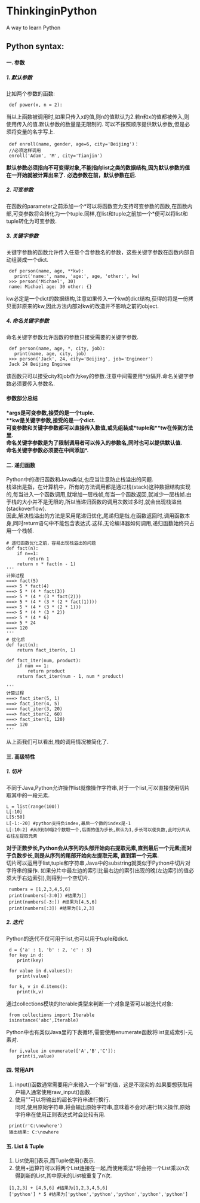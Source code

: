 # ThinkinginPython
A way to learn Python

## Python syntax:
 #### 一. 参数
 ##### 1. 默认参数
 比如两个参数的函数:
 ```
  def power(x, n = 2):
 ```
 当以上函数被调用时,如果只传入x的值,则n的值默认为2.若n和x的值都被传入,则使用传入的值.默认参数的数量是无限制的.
 可以不按照顺序提供默认参数,但是必须将变量的名字写上.
 ```
  def enroll(name, gender, age=6, city='Beijing')：
  //必须这样调用
  enroll('Adam', 'M', city='Tianjin')
 ```
 **默认参数必须指向不可变得对象,不能指向list之类的数据结构,因为默认参数的值在一开始就被计算出来了.**
 **必选参数在前，默认参数在后.**
 ##### 2. 可变参数
 在函数的parameter之前添加一个\*可以将函数变为支持可变参数的函数,在函数内部,可变参数将会转化为一个tuple.同样,在list和tuple之前加一个\*便可以将list和tuple转化为可变参数.
 ##### 3. 关键字参数
 关键字参数的函数允许传入任意个含参数名的参数，这些关键字参数在函数内部自动组装成一个dict.
 ```
  def person(name, age, **kw):
    print('name:', name, 'age:', age, 'other:', kw)
  >>> person('Michael', 30)
  name: Michael age: 30 other: {}
 ```
 kw必定是一个dict的数据结构,注意如果传入一个kw的dict结构,获得的将是一份拷贝而非原来的kw,因此方法内部对kw的改造并不影响之前的object.
 ##### 4. 命名关键字参数
 命名关键字参数允许函数的参数只接受需要的关键字参数.
 ```
  def person(name, age, *, city, job):
    print(name, age, city, job)
  >>> person('Jack', 24, city='Beijing', job='Engineer')
  Jack 24 Beijing Enginee
 ```
 该函数只可以接受city和job作为key的参数.注意中间需要用\*分隔开.命名关键字参数必须要传入参数名.
 #### 参数部分总结
 **\*args是可变参数,接受的是一个tuple.<br>
 \*\*kw是关键字参数,接受的是一个dict.<br>
 可变参数和关键字参数都可以直接传入数值,或先组装成\*tuple和\*\*tw在传到方法里.<br>
 命名关键字参数是为了限制调用者可以传入的参数名,同时也可以提供默认值.<br>
 命名关键字参数必须要在中间添加\*.**<br>
 
 #### 二. 递归函数
 Python中的递归函数和Java类似,也应当注意防止栈溢出的问题.<br>
 栈溢出是指，在计算机中，所有的方法调用都是通过栈(stack)这种数据结构实现的,每当进入一个函数调用,就增加一层栈帧,每当一个函数返回,就减少一层栈帧.由于栈的大小并不是无限的,所以当递归函数的调用次数过多时,就会出现栈溢出(stackoverflow).<br>
 因此,解决栈溢出的方法是采用尾递归优化,尾递归是指,在函数返回时,调用函数本身,同时return语句中不能包含表达式.这样,无论编译器如何调用,递归函数始终只占用一个栈帧.
```
# 递归函数优化之前，容易出现栈溢出的问题
def fact(n):
    if n==1:
        return 1
    return n * fact(n - 1)
''' 
计算过程
===> fact(5)
===> 5 * fact(4)
===> 5 * (4 * fact(3))
===> 5 * (4 * (3 * fact(2)))
===> 5 * (4 * (3 * (2 * fact(1))))
===> 5 * (4 * (3 * (2 * 1)))
===> 5 * (4 * (3 * 2))
===> 5 * (4 * 6)
===> 5 * 24
===> 120
'''
# 优化后
def fact(n):
    return fact_iter(n, 1)

def fact_iter(num, product):
    if num == 1:
        return product
    return fact_iter(num - 1, num * product)

''' 
计算过程
===> fact_iter(5, 1)
===> fact_iter(4, 5)
===> fact_iter(3, 20)
===> fact_iter(2, 60)
===> fact_iter(1, 120)
===> 120
'''
```
 从上面我们可以看出,栈的调用情况被简化了.
 #### 三. 高级特性
 ##### 1. 切片
 不同于Java,Python允许操作list就像操作字符串,对于一个list,可以直接使用切片取其中的一段元素.
 ```
 L = list(range(100))
 L[:10]
 L[5:50]
 L[-1:-20] #python支持负index,最后一个数的index是-1
 L[:10:2] #从0到10每2个数取一个,后面的值为步长,默认为1,步长可以使负数,此时分片从右往左提取元素
 ```
 **对于正数步长,Python会从序列的头部开始向右提取元素,直到最后一个元素;而对于负数步长,则是从序列的尾部开始向左提取元素,
 直到第一个元素.**<br>
 切片可以运用于list,tuple和字符串,Java中的substring就类似于Python中切片对字符串的操作.
 如果分片中最左边的索引比最右边的索引出现的晚(左边索引的值必须大于右边索引),则得到一个空切片.
 ```
  numbers = [1,2,3,4,5,6]
  print(numbers[-3:0]) #结果为[]
  print(numbers[-3:]) #结果为[4,5,6]
  print(numbers[:3]) #结果为[1,2,3]
 ```
 ##### 2. 迭代
 Python的迭代不仅可用于list,也可以用于tuple和dict.
```
 d = {'a' : 1, 'b' : 2, 'c' : 3}
 for key in d:
    print(key)

 for value in d.values():
    print(value)

 for k, v in d.items():
    print(k,v)
```
 通过collections模块的Iterable类型来判断一个对象是否可以被迭代对象:
```
 from collections import Iterable
 isinstance('abc',Iterable)
```
 Python中也有类似Java里的下表循环,需要使用enumerate函数将list变成索引-元素对.
```
 for i,value in enumerate(['A','B','C']):
    print(i,value)
 ```
#### 四. 常用API
1. input()函数通常需要用户来输入一个带''的值，这是不现实的.如果要想获取用户输入通常使用raw_input()函数.<br>
2. 使用'''可以将输出的超长字符串进行换行.<br>
同时,使用原始字符串,将会输出原始字符串,意味着不会对\进行转义操作,原始字符串在使用正则表达式时会比较有用.
```
 print(r'C:\nowhere')
 输出结果: C:\nowhere
```
#### 五. List & Tuple
1. List使用[]表示,而Tuple使用()表示.
2. 使用+运算符可以将两个List连接在一起,而使用乘法*将会把一个List乘以n次得到新的List,其中原来的List被重复了n次.
```
 [1,2,3] + [4,5,6] #结果为[1,2,3,4,5,6]
 ['python'] * 5 #结果为['python','python','python','python','python']
```